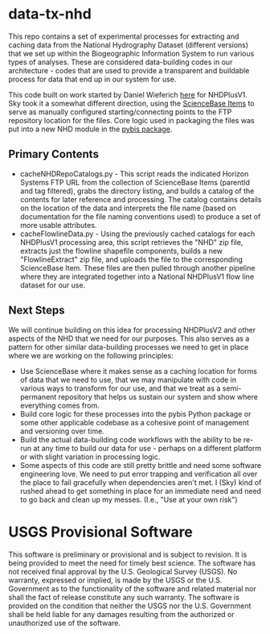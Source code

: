 # data-tx-nhd

This repo contains a set of experimental processes for extracting and caching data from the National Hydrography Dataset (different versions) that we set up within the Biogeographic Information System to run various types of analyses. These are considered data-building codes in our architecture - codes that are used to provide a transparent and buildable process for data that end up in our system for use.

This code built on work started by Daniel Wieferich [here](https://github.com/dwief-usgs/BCB_Ipython_Notebooks/blob/master/NHDPlusV1_Into_SB.ipynb) for NHDPlusV1. Sky took it a somewhat different direction, using the [ScienceBase Items](https://www.sciencebase.gov/catalog/items?parentId=5644f3c1e4b0aafbcd0188f1&filter=tags%3DNHDPlusV1) to serve as manually configured starting/connecting points to the FTP repository location for the files. Core logic used in packaging the files was put into a new NHD module in the [pybis package](https://github.com/usgs-bis/pybis).

## Primary Contents

* cacheNHDRepoCatalogs.py - This script reads the indicated Horizon Systems FTP URL from the collection of ScienceBase Items (parentId and tag filtered), grabs the directory listing, and builds a catalog of the contents for later reference and processing. The catalog contains details on the location of the data and interprets the file name (based on documentation for the file naming conventions used) to produce a set of more usable attributes.
* cacheFlowlineData.py - Using the previously cached catalogs for each NHDPlusV1 processing area, this script retrieves the "NHD" zip file, extracts just the flowline shapefile components, builds a new "FlowlineExtract" zip file, and uploads the file to the corresponding ScienceBase Item. These files are then pulled through another pipeline where they are integrated together into a National NHDPlusV1 flow line dataset for our use.

## Next Steps
We will continue building on this idea for processing NHDPlusV2 and other aspects of the NHD that we need for our purposes. This also serves as a pattern for other similar data-building processes we need to get in place where we are working on the following principles:
* Use ScienceBase where it makes sense as a caching location for forms of data that we need to use, that we may manipulate with code in various ways to transform for our use, and that we treat as a semi-permanent repository that helps us sustain our system and show where everything comes from.
* Build core logic for these processes into the pybis Python package or some other applicable codebase as a cohesive point of management and versioning over time.
* Build the actual data-building code workflows with the ability to be re-run at any time to build our data for use - perhaps on a different platform or with slight variation in processing logic.
* Some aspects of this code are still pretty brittle and need some software engineering love. We need to put error trapping and verification all over the place to fail gracefully when dependencies aren't met. I (Sky) kind of rushed ahead to get something in place for an immediate need and need to go back and clean up my messes. (I.e., "Use at your own risk")

# USGS Provisional Software
This software is preliminary or provisional and is subject to revision. It is being provided to meet the need for timely best science. The software has not received final approval by the U.S. Geological Survey (USGS). No warranty, expressed or implied, is made by the USGS or the U.S. Government as to the functionality of the software and related material nor shall the fact of release constitute any such warranty. The software is provided on the condition that neither the USGS nor the U.S. Government shall be held liable for any damages resulting from the authorized or unauthorized use of the software.